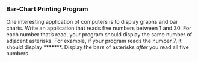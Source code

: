 ### Bar-Chart Printing Program 

One interesting application of computers is to display
graphs and bar charts. Write an application that reads five numbers between 1 and 30. For each
number that’s read, your program should display the same number of adjacent asterisks. For example,
if your program reads the number 7, it should display *******. Display the bars of asterisks _after_
you read all five numbers.